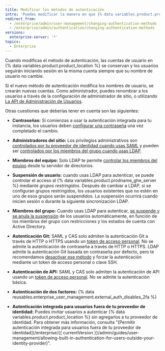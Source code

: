 ```yaml
---
title: Modificar los métodos de autenticación
intro: 'Puedes modificar la manera en que {% data variables.product.prodname_ghe_server %} se autentica con tus cuentas existentes en cualquier momento.'
redirect_from:
  - /enterprise/admin/user-management/changing-authentication-methods
  - /enterprise/admin/authentication/changing-authentication-methods
versions:
  enterprise-server: '*'
topics:
  - Enterprise
---
```


Cuando modificas el método de autenticación, las cuentas de usuario en {% data variables.product.product_location %} se conservan y los usuarios seguirán iniciando sesión en la misma cuenta siempre que su nombre de usuario no cambie.

Si el nuevo método de autenticación modifica los nombres de usuario, se crearán nuevas cuentas. Como administrador, puedes renombrar a los usuarios a través de la configuración de administrador de sitio, o utilizando [La API de Administración de Usuarios](/rest/reference/enterprise-admin#update-the-username-for-a-user).

Otras cuestiones que deberías tener en cuenta son las siguientes:

* **Contraseñas:** Si comienzas a usar la autenticación integrada para tu instancia, los usuarios deben [configurar una contraseña](/enterprise/user/articles/how-can-i-reset-my-password/) una vez completado el cambio.

* **Administradores del sitio:** Los privilegios administrativos son [controlados por tu proveedor de identidad cuando usas SAML](/enterprise/admin/guides/user-management/using-saml/#saml-attributes) y pueden ser [controlados por los miembros del grupo cuando usas LDAP](/enterprise/admin/authentication/using-ldap#configuring-ldap-with-your-github-enterprise-server-instance).

* **Miembros del equipo:** Solo LDAP te permite [controlar los miembros del equipo](/enterprise/admin/authentication/using-ldap#configuring-ldap-with-your-github-enterprise-server-instance) desde tu servidor de directorios.

* **Suspensión de usuario:** cuando usas LDAP para autenticar, se puede controlar el acceso al {% data variables.product.prodname_ghe_server %} mediante _grupos restringidos_. Después de cambiar a LDAP, si se configuran grupos restringidos, los usuarios existentes que no estén en uno de esos grupos serán suspendidos. La suspensión ocurrirá cuando inicien sesión o durante la siguiente sincronización LDAP.

* **Miembros del grupo:** Cuando usas LDAP para autenticar, [se suspende y se anula la suspensión](/enterprise/admin/guides/user-management/suspending-and-unsuspending-users) de los usuarios automáticamente, en función de los miembros del grupo con restricciones y los estados de cuenta con Active Directory.

* **Autenticación Git:** SAML y CAS solo admiten la autenticación Git a través de HTTP o HTTPS usando un [token de acceso personal](/articles/creating-an-access-token-for-command-line-use). No se admite la autenticación de contraseña a través de HTTP o HTTPS. LDAP admite la autenticación Git basada en contraseña por defecto, pero te recomendamos [desactivar ese método](/enterprise/admin/authentication/using-ldap#disabling-password-authentication-for-git-operations) y forzar la autenticación mediante un token de acceso personal o clave SSH.

* **Autenticación de API:** SAML y CAS solo admiten la autenticación de API usando un [token de acceso personal](/articles/creating-an-access-token-for-command-line-use). No se admite la autenticación básica.

* **Autenticación de dos factores:** {% data reusables.enterprise_user_management.external_auth_disables_2fa %}

* **Autenticación integrada para usuarios fuera de tu proveedor de identidad:** Puedes invitar usuarios a autenticar {% data variables.product.product_location %} sin agregarlos a tu proveedor de identidad. Para obtener más información, consulta "[Permitir autenticación integrada para usuarios fuera de tu proveedor de identidad](/enterprise/{{ currentVersion }}/admin/guides/user-management/allowing-built-in-authentication-for-users-outside-your-identity-provider)".
